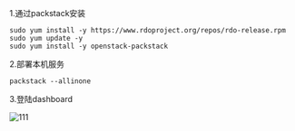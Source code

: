 1.通过packstack安装

	sudo yum install -y https://www.rdoproject.org/repos/rdo-release.rpm
	sudo yum update -y
	sudo yum install -y openstack-packstack

2.部署本机服务

	packstack --allinone

3.登陆dashboard

![111](/Users/macbook/Desktop/111.jpeg)